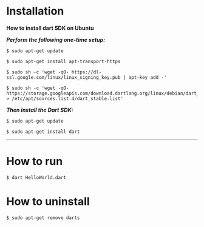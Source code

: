 
# Installation 


**How to install dart SDK on Ubuntu**

***Perform the following one-time setup:***
```
$ sudo apt-get update

$ sudo apt-get install apt-transport-https

$ sudo sh -c 'wget -qO- https://dl-ssl.google.com/linux/linux_signing_key.pub | apt-key add -'
 
$ sudo sh -c 'wget -qO- https://storage.googleapis.com/download.dartlang.org/linux/debian/dart_stable.list > /etc/apt/sources.list.d/dart_stable.list'
```



***Then install the Dart SDK:***
```
$ sudo apt-get update
 
$ sudo apt-get install dart
```
---


# How to run

```
$ dart HelloWorld.dart
```

# How to uninstall

```
$ sudo apt-get remove darts
```
